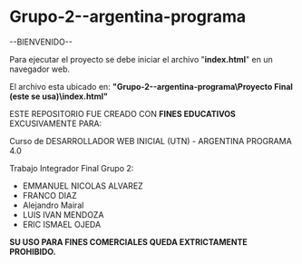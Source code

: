 # Grupo-2--argentina-programa

--BIENVENIDO--

Para ejecutar el proyecto se debe iniciar el archivo "**index.html**" en un navegador web.

El archivo esta ubicado en:
**"Grupo-2--argentina-programa\Proyecto Final (este se usa)\index.html"**

ESTE REPOSITORIO FUE CREADO CON **FINES EDUCATIVOS** EXCUSIVAMENTE PARA:

Curso de DESARROLLADOR WEB INICIAL (UTN) - ARGENTINA PROGRAMA 4.0

Trabajo Integrador Final
Grupo 2:

- EMMANUEL NICOLAS ALVAREZ
- FRANCO DIAZ
- Alejandro Mairal
- LUIS IVAN MENDOZA
- ERIC ISMAEL OJEDA

**SU USO PARA FINES COMERCIALES QUEDA EXTRICTAMENTE PROHIBIDO.**


